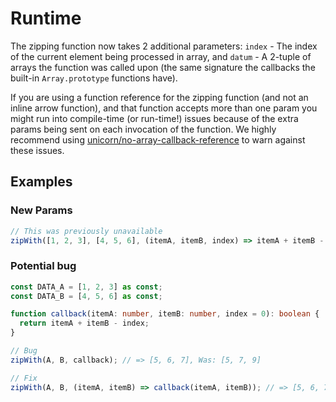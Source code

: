 # Runtime

The zipping function now takes 2 additional parameters: `index` - The index of
the current element being processed in array, and `datum` - A 2-tuple of arrays
the function was called upon (the same signature the callbacks the built-in
`Array.prototype` functions have).

If you are using a function reference for the zipping function (and not an
inline arrow function), and that function accepts more than one param you might
run into compile-time (or run-time!) issues because of the extra params being
sent on each invocation of the function. We highly recommend using [unicorn/no-array-callback-reference](https://github.com/sindresorhus/eslint-plugin-unicorn/blob/main/docs/rules/no-array-callback-reference.md)
to warn against these issues.

## Examples

### New Params

```ts
// This was previously unavailable
zipWith([1, 2, 3], [4, 5, 6], (itemA, itemB, index) => itemA + itemB - index);
```

### Potential bug

```ts
const DATA_A = [1, 2, 3] as const;
const DATA_B = [4, 5, 6] as const;

function callback(itemA: number, itemB: number, index = 0): boolean {
  return itemA + itemB - index;
}

// Bug
zipWith(A, B, callback); // => [5, 6, 7], Was: [5, 7, 9]

// Fix
zipWith(A, B, (itemA, itemB) => callback(itemA, itemB)); // => [5, 6, 7]
```
